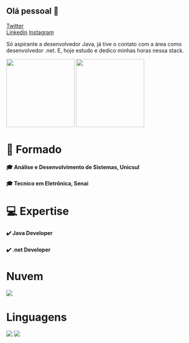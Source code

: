 ## Olá pessoal 👋
<a href="https://twitter.com/guismeiram" class="button big">Twitter</a>   
<a href="https://www.linkedin.com/in/guismeiram/" class="button big">Linkedin</a>
<a href="https://www.instagram.com/guismeiram/" class="button big">Instagram</a>


Só aspirante a desenvolvedor Java, já tive o contato com a área como desenvolvedor .net. E, hoje estudo e dedico minhas horas nessa stack.

 <div>   
  <img height="180em" src="https://github-readme-stats.vercel.app/api?username=guismeiram&show_icons=true&theme=highcontrast&include_all_commits=true&count_private=true"/>
  <img height="180em" src="https://github-readme-stats.vercel.app/api/top-langs/?username=guismeiram&layout=compact&langs_count=7&theme=highcontrast"/>
</div>

# 🧍 Formado
#### 🎓 Análise e Desenvolvimento de Sistemas, Unicsul
#### 🎓 Tecnico em Eletrônica, Senai

#  💻 Expertise
#### ✔️ Java Developer
#### ✔️ .net Developer

# Nuvem
  <img src="https://img.shields.io/badge/Heroku-430098?style=for-the-badge&logo=heroku&logoColor=white" />
  
  # Linguagens
  <img src="https://img.shields.io/badge/Spring-6DB33F?style=for-the-badge&logo=spring&logoColor=white" />
  <img src="https://img.shields.io/badge/Angular-DD0031?style=for-the-badge&logo=angular&logoColor=white" />
  
  

  
  

